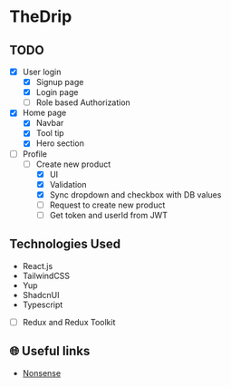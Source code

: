 # TheDrip

## TODO
- [x] User login
    - [x] Signup page
    - [x] Login page
    - [ ] Role based Authorization
- [x] Home page
    - [x] Navbar
    - [x] Tool tip
    - [x] Hero section
- [ ] Profile
    - [ ] Create new product
        - [x] UI
        - [x] Validation
        - [x] Sync dropdown and checkbox with DB values
        - [ ] Request to create new product
        - [ ] Get token and userId from JWT

## Technologies Used
- React.js
- TailwindCSS
- Yup
- ShadcnUI
- Typescript
- [ ] Redux and Redux Toolkit

## 🌐 Useful links
- [Nonsense](https://nonsense.jp/)

